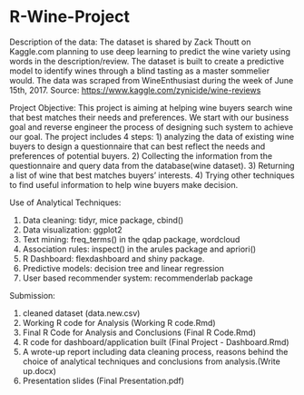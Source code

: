 # R-Wine-Project

Description of the data:
The dataset is shared by Zack Thoutt on Kaggle.com planning to use deep learning to predict the wine variety using words in the description/review. The dataset is built to create a predictive model to identify wines through a blind tasting as a master sommelier would. The data was scraped from WineEnthusiast during the week of June 15th, 2017. 
Source: https://www.kaggle.com/zynicide/wine-reviews

Project Objective:
This project is aiming at helping wine buyers search wine that best matches their needs and preferences. We start with our business goal and reverse engineer the process of designing such system to achieve our goal. The project includes 4 steps: 1) analyzing the data of existing wine buyers to design a questionnaire that can best reflect the needs and preferences of potential buyers. 2) Collecting the information from the questionnaire and query data from the database(wine dataset). 3) Returning a list of wine that best matches buyers’ interests. 4) Trying other techniques to find useful information to help wine buyers make decision. 

Use of Analytical Techniques: 
1)	Data cleaning: tidyr, mice package, cbind()
2)	Data visualization: ggplot2
3)	Text mining: freq_terms() in the qdap package, wordcloud
4)	Association rules: inspect() in the arules package and apriori()
5)	R Dashboard: flexdashboard and shiny package.
6)	Predictive models: decision tree and linear regression
7)	User based recommender system: recommenderlab package 

Submission:
1. cleaned dataset (data.new.csv) 
2. Working R code for Analysis (Working R code.Rmd)
3. Final R Code for Analysis and Conclusions (Final R Code.Rmd) 
4. R code for dashboard/application built (Final Project - Dashboard.Rmd)
5. A wrote-up report including data cleaning process, reasons behind the choice of analytical techniques and conclusions from analysis.(Write up.docx)
6. Presentation slides (Final Presentation.pdf)
